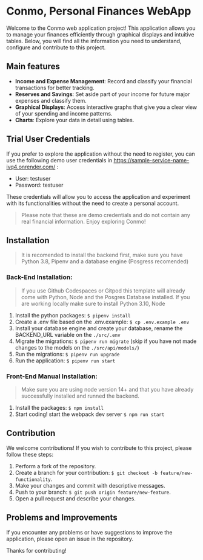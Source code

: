 # Conmo, Personal Finances WebApp

Welcome to the Conmo web application project! This application allows you to manage your finances efficiently through graphical displays and intuitive tables. Below, you will find all the information you need to understand, configure and contribute to this project.

## Main features

- **Income and Expense Management**: Record and classify your financial transactions for better tracking.
- **Reserves and Savings**: Set aside part of your income for future major expenses and classify them.
- **Graphical Displays**: Access interactive graphs that give you a clear view of your spending and income patterns.
- **Charts**: Explore your data in detail using tables.

## Trial User Credentials

If you prefer to explore the application without the need to register, you can use the following demo user credentials in 
https://sample-service-name-ivq4.onrender.com/ :

- User: testuser
- Password: testuser

These credentials will allow you to access the application and experiment with its functionalities without the need to create a personal account.

> Please note that these are demo credentials and do not contain any real financial information. Enjoy exploring Conmo!


## Installation

> It is recomended to install the backend first, make sure you have Python 3.8, Pipenv and a database engine (Posgress recomended)

### Back-End Installation:

> If you use Github Codespaces or Gitpod this template will already come with Python, Node and the Posgres Database installed.
> If you are working locally make sure to install Python 3.10, Node 

1. Install the python packages: `$ pipenv install`
2. Create a .env file based on the .env.example: `$ cp .env.example .env`
3. Install your database engine and create your database, rename the BACKEND_URL variable on the `./src/.env`
4. Migrate the migrations: `$ pipenv run migrate` (skip if you have not made changes to the models on the `./src/api/models/`)
5. Run the migrations: `$ pipenv run upgrade`
6. Run the application: `$ pipenv run start`


### Front-End Manual Installation:

> Make sure you are using node version 14+ and that you have already successfully installed and runned the backend.

1. Install the packages: `$ npm install`
2. Start coding! start the webpack dev server `$ npm run start`

## Contribution

We welcome contributions! If you wish to contribute to this project, please follow these steps:

1. Perform a fork of the repository.
2. Create a branch for your contribution: `$ git checkout -b feature/new-functionality`.
3. Make your changes and commit with descriptive messages.
4. Push to your branch: `$ git push origin feature/new-feature`.
5. Open a pull request and describe your changes.

## Problems and Improvements
If you encounter any problems or have suggestions to improve the application, please open an issue in the repository.

Thanks for contributing!
